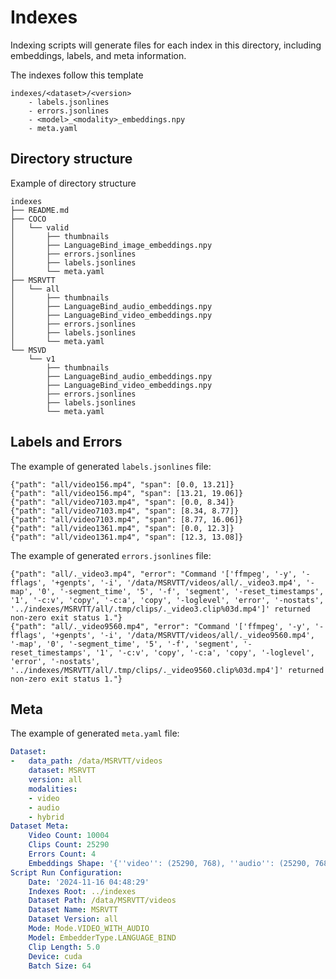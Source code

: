 # Indexes 

Indexing scripts will generate files for each index in this directory, including embeddings, labels, and meta information.

The indexes follow this template
```
indexes/<dataset>/<version>
    - labels.jsonlines
    - errors.jsonlines
	- <model>_<modality>_embeddings.npy
	- meta.yaml
```

## Directory structure
Example of directory structure
```
indexes
├── README.md
├── COCO
│   └── valid
│       ├── thumbnails
│       ├── LanguageBind_image_embeddings.npy
│       ├── errors.jsonlines
│       ├── labels.jsonlines
│       └── meta.yaml
├── MSRVTT
│   └── all
│       ├── thumbnails
│       ├── LanguageBind_audio_embeddings.npy
│       ├── LanguageBind_video_embeddings.npy
│       ├── errors.jsonlines
│       ├── labels.jsonlines
│       └── meta.yaml
└── MSVD
    └── v1
        ├── thumbnails
        ├── LanguageBind_audio_embeddings.npy
        ├── LanguageBind_video_embeddings.npy
        ├── errors.jsonlines
        ├── labels.jsonlines
        └── meta.yaml
```

## Labels and Errors
The example of generated `labels.jsonlines` file:
```jsonlines 
{"path": "all/video156.mp4", "span": [0.0, 13.21]}
{"path": "all/video156.mp4", "span": [13.21, 19.06]}
{"path": "all/video7103.mp4", "span": [0.0, 8.34]}
{"path": "all/video7103.mp4", "span": [8.34, 8.77]}
{"path": "all/video7103.mp4", "span": [8.77, 16.06]}
{"path": "all/video1361.mp4", "span": [0.0, 12.3]}
{"path": "all/video1361.mp4", "span": [12.3, 13.08]}
```

The example of generated `errors.jsonlines` file:
```jsonlines 
{"path": "all/._video3.mp4", "error": "Command '['ffmpeg', '-y', '-fflags', '+genpts', '-i', '/data/MSRVTT/videos/all/._video3.mp4', '-map', '0', '-segment_time', '5', '-f', 'segment', '-reset_timestamps', '1', '-c:v', 'copy', '-c:a', 'copy', '-loglevel', 'error', '-nostats', '../indexes/MSRVTT/all/.tmp/clips/._video3.clip%03d.mp4']' returned non-zero exit status 1."}
{"path": "all/._video9560.mp4", "error": "Command '['ffmpeg', '-y', '-fflags', '+genpts', '-i', '/data/MSRVTT/videos/all/._video9560.mp4', '-map', '0', '-segment_time', '5', '-f', 'segment', '-reset_timestamps', '1', '-c:v', 'copy', '-c:a', 'copy', '-loglevel', 'error', '-nostats', '../indexes/MSRVTT/all/.tmp/clips/._video9560.clip%03d.mp4']' returned non-zero exit status 1."}
```


## Meta
The example of generated `meta.yaml` file:
```yaml
Dataset:
-   data_path: /data/MSRVTT/videos
    dataset: MSRVTT
    version: all
    modalities:
    - video
    - audio
    - hybrid
Dataset Meta:
    Video Count: 10004
    Clips Count: 25290
    Errors Count: 4
    Embeddings Shape: '{''video'': (25290, 768), ''audio'': (25290, 768)}'
Script Run Configuration:
    Date: '2024-11-16 04:48:29'
    Indexes Root: ../indexes
    Dataset Path: /data/MSRVTT/videos
    Dataset Name: MSRVTT
    Dataset Version: all
    Mode: Mode.VIDEO_WITH_AUDIO
    Model: EmbedderType.LANGUAGE_BIND
    Clip Length: 5.0
    Device: cuda
    Batch Size: 64

```